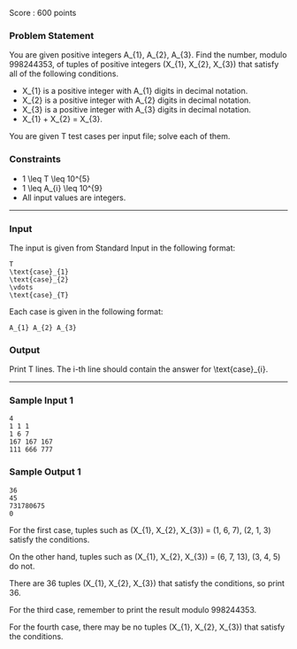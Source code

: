 Score : 600 points

### Problem Statement

You are given positive integers A\_{1}, A\_{2}, A\_{3}. Find the number, modulo 998244353, of tuples of positive integers (X\_{1}, X\_{2}, X\_{3}) that satisfy all of the following conditions.

* X\_{1} is a positive integer with A\_{1} digits in decimal notation.
* X\_{2} is a positive integer with A\_{2} digits in decimal notation.
* X\_{3} is a positive integer with A\_{3} digits in decimal notation.
* X\_{1} + X\_{2} = X\_{3}.

You are given T test cases per input file; solve each of them.

### Constraints

* 1 \leq T \leq 10^{5}
* 1 \leq A\_{i} \leq 10^{9}
* All input values are integers.

---

### Input

The input is given from Standard Input in the following format:

```
T
\text{case}_{1}
\text{case}_{2}
\vdots
\text{case}_{T}
```

Each case is given in the following format:

```
A_{1} A_{2} A_{3}
```

### Output

Print T lines. The i-th line should contain the answer for \text{case}\_{i}.

---

### Sample Input 1

```
4
1 1 1
1 6 7
167 167 167
111 666 777
```

### Sample Output 1

```
36
45
731780675
0
```

For the first case, tuples such as (X\_{1}, X\_{2}, X\_{3}) = (1, 6, 7), (2, 1, 3) satisfy the conditions.

On the other hand, tuples such as (X\_{1}, X\_{2}, X\_{3}) = (6, 7, 13), (3, 4, 5) do not.

There are 36 tuples (X\_{1}, X\_{2}, X\_{3}) that satisfy the conditions, so print 36.

For the third case, remember to print the result modulo 998244353.

For the fourth case, there may be no tuples (X\_{1}, X\_{2}, X\_{3}) that satisfy the conditions.